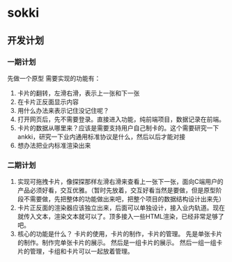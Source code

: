 # sokki

## 开发计划

### 一期计划

先做一个原型
需要实现的功能有：
1. 卡片的翻转，左滑右滑，表示上一张和下一张
2. 在卡片正反面显示内容
3. 用什么办法来表示记住没记住呢？
4. 打开网页后，先不需要登录。直接进入功能，纯前端项目，数据记录在前端。
5. 卡片的数据从哪里来？应该是需要支持用户自己制卡的。这个需要研究一下ankki，研究一下业内通用标准协议是什么，然后以后才能对接
6. 想办法把业内标准渲染出来

### 二期计划

1. 实现可拖拽卡片，像探探那样左滑右滑来查看上一张下一张，面向C端用户的产品必须好看，交互优雅。（暂时先放着，交互好看当然是要做，但是原型阶段不需要做，先把整体的功能做出来吧，把整个项目的数据结构设计出来先）
2. 卡片正反面的渲染器应该独立出来，后面可以单独设计，接入业内轨道。现在就传入文本，渲染文本就可以了。顶多接入一些HTML渲染，已经非常足够了吧。
3. 核心的功能是什么？
卡片的使用，卡片的制作，卡片的管理。
先是单张卡片的制作。制作完单张卡片的展示。
然后是一组卡片的展示。
然后一组一组卡片的管理，卡组和卡片可以一起放着管理。